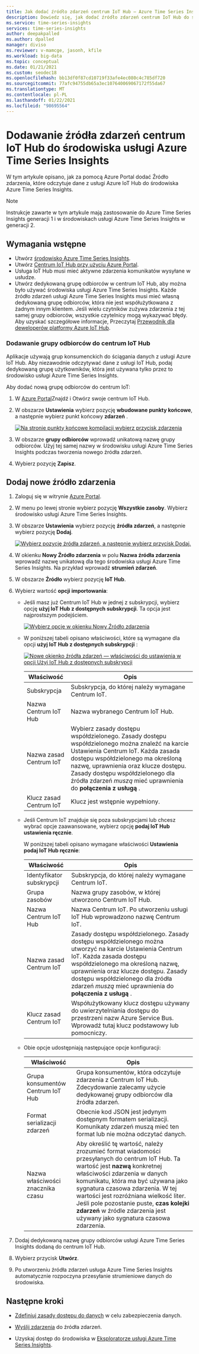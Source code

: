 ```yaml
---
title: Jak dodać źródło zdarzeń centrum IoT Hub — Azure Time Series Insights | Microsoft Docs
description: Dowiedz się, jak dodać źródło zdarzeń centrum IoT Hub do środowiska usługi Azure Time Series Insights.
ms.service: time-series-insights
services: time-series-insights
author: deepakpalled
ms.author: dpalled
manager: diviso
ms.reviewer: v-mamcge, jasonh, kfile
ms.workload: big-data
ms.topic: conceptual
ms.date: 01/21/2021
ms.custom: seodec18
ms.openlocfilehash: bb13df0f87cd10719f33afe4ec080c4c785df720
ms.sourcegitcommit: 77afc94755db65a3ec107640069067172f55da67
ms.translationtype: MT
ms.contentlocale: pl-PL
ms.lasthandoff: 01/22/2021
ms.locfileid: "98695564"
---
```

# <a name="add-an-iot-hub-event-source-to-your-azure-time-series-insight-environment"></a>Dodawanie źródła zdarzeń centrum IoT Hub do środowiska usługi Azure Time Series Insights

W tym artykule opisano, jak za pomocą Azure Portal dodać Źródło zdarzenia, które odczytuje dane z usługi Azure IoT Hub do środowiska Azure Time Series Insights.

> [!NOTE]
> Instrukcje zawarte w tym artykule mają zastosowanie do Azure Time Series Insights generacji 1 i w środowiskach usługi Azure Time Series Insights w generacji 2.

## <a name="prerequisites"></a>Wymagania wstępne

* Utwórz [środowisko Azure Time Series Insights](./tutorials-set-up-tsi-environment.md).
* Utwórz [Centrum IoT Hub przy użyciu Azure Portal](../iot-hub/iot-hub-create-through-portal.md).
* Usługa IoT Hub musi mieć aktywne zdarzenia komunikatów wysyłane w usłudze.
* Utwórz dedykowaną grupę odbiorców w centrum IoT Hub, aby można było używać środowiska usługi Azure Time Series Insights. Każde źródło zdarzeń usługi Azure Time Series Insights musi mieć własną dedykowaną grupę odbiorców, która nie jest współużytkowana z żadnym innym klientem. Jeśli wielu czytników zużywa zdarzenia z tej samej grupy odbiorców, wszystkie czytelnicy mogą wykazywać błędy. Aby uzyskać szczegółowe informacje, Przeczytaj [Przewodnik dla deweloperów platformy Azure IoT Hub](../iot-hub/iot-hub-devguide.md).

### <a name="add-a-consumer-group-to-your-iot-hub"></a>Dodawanie grupy odbiorców do centrum IoT Hub

Aplikacje używają grup konsumenckich do ściągania danych z usługi Azure IoT Hub. Aby niezawodnie odczytywać dane z usługi IoT Hub, podaj dedykowaną grupę użytkowników, która jest używana tylko przez to środowisko usługi Azure Time Series Insights.

Aby dodać nową grupę odbiorców do centrum IoT:

1. W [Azure Portal](https://portal.azure.com)Znajdź i Otwórz swoje centrum IoT Hub.

1. W obszarze **Ustawienia** wybierz pozycję **wbudowane punkty końcowe**, a następnie wybierz punkt końcowy **zdarzeń** .

   [![Na stronie punkty końcowe kompilacji wybierz przycisk zdarzenia](media/time-series-insights-how-to-add-an-event-source-iothub/tsi-connect-iot-hub.png)](media/time-series-insights-how-to-add-an-event-source-iothub/tsi-connect-iot-hub.png#lightbox)

1. W obszarze **grupy odbiorców** wprowadź unikatową nazwę grupy odbiorców. Użyj tej samej nazwy w środowisku usługi Azure Time Series Insights podczas tworzenia nowego źródła zdarzeń.

1. Wybierz pozycję **Zapisz**.

## <a name="add-a-new-event-source"></a>Dodaj nowe źródło zdarzenia

1. Zaloguj się w witrynie [Azure Portal](https://portal.azure.com).

1. W menu po lewej stronie wybierz pozycję **Wszystkie zasoby**. Wybierz środowisko usługi Azure Time Series Insights.

1. W obszarze **Ustawienia** wybierz pozycję **źródła zdarzeń**, a następnie wybierz pozycję **Dodaj**.

   [![Wybierz pozycję źródła zdarzeń, a następnie wybierz przycisk Dodaj.](media/time-series-insights-how-to-add-an-event-source-iothub/tsi-add-event-source.png)](media/time-series-insights-how-to-add-an-event-source-iothub/tsi-add-event-source.png#lightbox)

1. W okienku **Nowy Źródło zdarzenia** w polu **Nazwa źródła zdarzenia** wprowadź nazwę unikatową dla tego środowiska usługi Azure Time Series Insights. Na przykład wprowadź **strumień zdarzeń**.

1. W obszarze **Źródło** wybierz pozycję **IoT Hub**.

1. Wybierz wartość **opcji importowania**:

   * Jeśli masz już Centrum IoT Hub w jednej z subskrypcji, wybierz opcję **użyj IoT Hub z dostępnych subskrypcji**. Ta opcja jest najprostszym podejściem.

     [![Wybierz opcje w okienku Nowy Źródło zdarzenia](media/time-series-insights-how-to-add-an-event-source-iothub/tsi-select-an-import-option.png)](media/time-series-insights-how-to-add-an-event-source-iothub/tsi-select-an-import-option.png#lightbox)

   * W poniższej tabeli opisano właściwości, które są wymagane dla opcji **użyj IoT Hub z dostępnych subskrypcji** :

       [![Nowe okienko źródła zdarzeń — właściwości do ustawienia w opcji Użyj IoT Hub z dostępnych subskrypcji](media/time-series-insights-how-to-add-an-event-source-iothub/tsi-create-configure-confirm.png)](media/time-series-insights-how-to-add-an-event-source-iothub/tsi-create-configure-confirm.png#lightbox)

       | Właściwość | Opis |
       | --- | --- |
       | Subskrypcja | Subskrypcja, do której należy wymagane Centrum IoT. |
       | Nazwa Centrum IoT Hub | Nazwa wybranego Centrum IoT Hub. |
       | Nazwa zasad Centrum IoT | Wybierz zasady dostępu współdzielonego. Zasady dostępu współdzielonego można znaleźć na karcie Ustawienia Centrum IoT. Każda zasada dostępu współdzielonego ma określoną nazwę, uprawnienia oraz klucze dostępu. Zasady dostępu współdzielonego dla źródła zdarzeń *muszą* mieć uprawnienia do **połączenia z usługą** . |
       | Klucz zasad Centrum IoT | Klucz jest wstępnie wypełniony. |

   * Jeśli Centrum IoT znajduje się poza subskrypcjami lub chcesz wybrać opcje zaawansowane, wybierz opcję **podaj IoT Hub ustawienia ręcznie**.

      W poniższej tabeli opisano wymagane właściwości **Ustawienia podaj IoT Hub ręcznie**:

       | Właściwość | Opis |
       | --- | --- |
       | Identyfikator subskrypcji | Subskrypcja, do której należy wymagane Centrum IoT. |
       | Grupa zasobów | Nazwa grupy zasobów, w której utworzono Centrum IoT Hub. |
       | Nazwa Centrum IoT Hub | Nazwa Centrum IoT. Po utworzeniu usługi IoT Hub wprowadzono nazwę Centrum IoT. |
       | Nazwa zasad Centrum IoT | Zasady dostępu współdzielonego. Zasady dostępu współdzielonego można utworzyć na karcie Ustawienia Centrum IoT. Każda zasada dostępu współdzielonego ma określoną nazwę, uprawnienia oraz klucze dostępu. Zasady dostępu współdzielonego dla źródła zdarzeń *muszą* mieć uprawnienia do **połączenia z usługą** . |
       | Klucz zasad Centrum IoT | Współużytkowany klucz dostępu używany do uwierzytelniania dostępu do przestrzeni nazw Azure Service Bus. Wprowadź tutaj klucz podstawowy lub pomocniczy. |

   * Obie opcje udostępniają następujące opcje konfiguracji:

       | Właściwość | Opis |
       | --- | --- |
       | Grupa konsumentów Centrum IoT Hub | Grupa konsumentów, która odczytuje zdarzenia z Centrum IoT Hub. Zdecydowanie zalecamy użycie dedykowanej grupy odbiorców dla źródła zdarzeń. |
       | Format serializacji zdarzeń | Obecnie kod JSON jest jedynym dostępnym formatem serializacji. Komunikaty zdarzeń muszą mieć ten format lub nie można odczytać danych. |
       | Nazwa właściwości znacznika czasu | Aby określić tę wartość, należy zrozumieć format wiadomości przesyłanych do centrum IoT Hub. Ta wartość jest **nazwą** konkretnej właściwości zdarzenia w danych komunikatu, która ma być używana jako sygnatura czasowa zdarzenia. W tej wartości jest rozróżniana wielkość liter. Jeśli pole pozostanie puste, **czas kolejki zdarzeń** w źródle zdarzenia jest używany jako sygnatura czasowa zdarzenia. |

1. Dodaj dedykowaną nazwę grupy odbiorców usługi Azure Time Series Insights dodaną do centrum IoT Hub.

1. Wybierz przycisk **Utwórz**.

1. Po utworzeniu źródła zdarzeń usługa Azure Time Series Insights automatycznie rozpoczyna przesyłanie strumieniowe danych do środowiska.

## <a name="next-steps"></a>Następne kroki

* [Zdefiniuj zasady dostępu do danych](./concepts-access-policies.md) w celu zabezpieczenia danych.

* [Wyślij zdarzenia](time-series-insights-send-events.md) do źródła zdarzeń.

* Uzyskaj dostęp do środowiska w [Eksploratorze usługi Azure Time Series Insights](https://insights.timeseries.azure.com).
